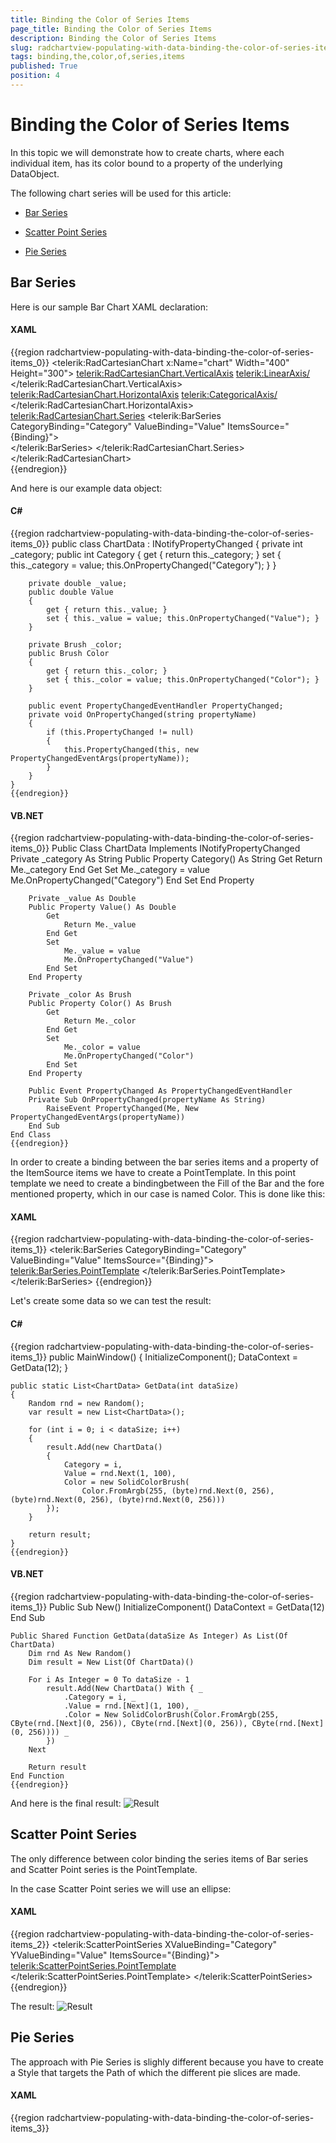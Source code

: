 ```yaml
---
title: Binding the Color of Series Items
page_title: Binding the Color of Series Items
description: Binding the Color of Series Items
slug: radchartview-populating-with-data-binding-the-color-of-series-items
tags: binding,the,color,of,series,items
published: True
position: 4
---
```


# Binding the Color of Series Items



In this topic we will demonstrate how to create charts, where each individual item, has its color bound to a property of the underlying DataObject.
      

The following chart series will be used for this article:
      

* [Bar Series](#bar-series)

* [Scatter Point Series](#scatter-point-series)

* [Pie Series](#pie-series)

## Bar Series
      

Here is our sample Bar Chart XAML declaration:
        

#### __XAML__

{{region radchartview-populating-with-data-binding-the-color-of-series-items_0}}
	<telerik:RadCartesianChart x:Name="chart" Width="400" Height="300">
	    <telerik:RadCartesianChart.VerticalAxis>
	        <telerik:LinearAxis/>
	    </telerik:RadCartesianChart.VerticalAxis>
	    <telerik:RadCartesianChart.HorizontalAxis>
	        <telerik:CategoricalAxis/>
	    </telerik:RadCartesianChart.HorizontalAxis>
	    <telerik:RadCartesianChart.Series>
	        <telerik:BarSeries CategoryBinding="Category" ValueBinding="Value" ItemsSource="{Binding}">            
	        </telerik:BarSeries>
	    </telerik:RadCartesianChart.Series>
	</telerik:RadCartesianChart>	
	{{endregion}}



And here is our example data object:
        

#### __C#__

{{region radchartview-populating-with-data-binding-the-color-of-series-items_0}}
	public class ChartData : INotifyPropertyChanged
	{
	    private int _category;
	    public int Category
	    {
	        get { return this._category; }
	        set { this._category = value; this.OnPropertyChanged("Category"); }
	    }
	
	    private double _value;
	    public double Value
	    {
	        get { return this._value; }
	        set { this._value = value; this.OnPropertyChanged("Value"); }
	    }
	
	    private Brush _color;
	    public Brush Color
	    {
	        get { return this._color; }
	        set { this._color = value; this.OnPropertyChanged("Color"); }
	    }
	
	    public event PropertyChangedEventHandler PropertyChanged;
	    private void OnPropertyChanged(string propertyName)
	    {
	        if (this.PropertyChanged != null)
	        {
	            this.PropertyChanged(this, new PropertyChangedEventArgs(propertyName));
	        }
	    }
	}
	{{endregion}}



#### __VB.NET__

{{region radchartview-populating-with-data-binding-the-color-of-series-items_0}}
	Public Class ChartData
		Implements INotifyPropertyChanged
		Private _category As String
		Public Property Category() As String
			Get
				Return Me._category
			End Get
			Set
				Me._category = value
				Me.OnPropertyChanged("Category")
			End Set
		End Property
	
		Private _value As Double
		Public Property Value() As Double
			Get
				Return Me._value
			End Get
			Set
				Me._value = value
				Me.OnPropertyChanged("Value")
			End Set
		End Property
	
		Private _color As Brush
		Public Property Color() As Brush
			Get
				Return Me._color
			End Get
			Set
				Me._color = value
				Me.OnPropertyChanged("Color")
			End Set
		End Property
	
		Public Event PropertyChanged As PropertyChangedEventHandler
		Private Sub OnPropertyChanged(propertyName As String)
			RaiseEvent PropertyChanged(Me, New PropertyChangedEventArgs(propertyName))
		End Sub
	End Class
	{{endregion}}



In order to create a binding between the bar series items and a property of the ItemSource items we have to create a PointTemplate. In this point template we need to create a bindingbetween the Fill of the Bar and the fore mentioned property, which in our case is named Color. This is done like this:

#### __XAML__

{{region radchartview-populating-with-data-binding-the-color-of-series-items_1}}
	<telerik:BarSeries CategoryBinding="Category" ValueBinding="Value" ItemsSource="{Binding}">
	    <telerik:BarSeries.PointTemplate>
	        <DataTemplate>
	            <Rectangle Fill="{Binding DataItem.Color}"/>
	        </DataTemplate>
	    </telerik:BarSeries.PointTemplate>
	</telerik:BarSeries>
	{{endregion}}



Let's create some data so we can test the result:
        

#### __C#__

{{region radchartview-populating-with-data-binding-the-color-of-series-items_1}}
	public MainWindow()
	{
		InitializeComponent();
		DataContext = GetData(12);
	}
	
	public static List<ChartData> GetData(int dataSize)
	{
	    Random rnd = new Random();
	    var result = new List<ChartData>();
	         
	    for (int i = 0; i < dataSize; i++)
	    {
	        result.Add(new ChartData()
	        {
	            Category = i,
	            Value = rnd.Next(1, 100),
	            Color = new SolidColorBrush(
	                Color.FromArgb(255, (byte)rnd.Next(0, 256), (byte)rnd.Next(0, 256), (byte)rnd.Next(0, 256)))
	        });
	    }
	
	    return result;
	}
	{{endregion}}



#### __VB.NET__

{{region radchartview-populating-with-data-binding-the-color-of-series-items_1}}
	Public Sub New()
		InitializeComponent()
		DataContext = GetData(12)
	End Sub
	
	Public Shared Function GetData(dataSize As Integer) As List(Of ChartData)
		Dim rnd As New Random()
		Dim result = New List(Of ChartData)()
	
		For i As Integer = 0 To dataSize - 1
			result.Add(New ChartData() With { _
				.Category = i, _
				.Value = rnd.[Next](1, 100), _
				.Color = New SolidColorBrush(Color.FromArgb(255, CByte(rnd.[Next](0, 256)), CByte(rnd.[Next](0, 256)), CByte(rnd.[Next](0, 256)))) _
			})
		Next
	
		Return result
	End Function
	{{endregion}}



And here is the final result:
        ![Result](images/RadChartView-binding_colors_0.png)

## Scatter Point Series
      

The only difference between color binding the series items of Bar series and Scatter Point series is the PointTemplate.
        

In the case Scatter Point series we will use an ellipse:
        

#### __XAML__

{{region radchartview-populating-with-data-binding-the-color-of-series-items_2}}
	<telerik:ScatterPointSeries XValueBinding="Category" YValueBinding="Value" ItemsSource="{Binding}">
	    <telerik:ScatterPointSeries.PointTemplate>
	        <DataTemplate>
	            <Ellipse Width="10" Height="10" Fill="{Binding DataItem.Color}"/>
	        </DataTemplate>
	    </telerik:ScatterPointSeries.PointTemplate>
	</telerik:ScatterPointSeries>
	{{endregion}}



The result:
        ![Result](images/RadChartView-binding_colors_1.png)

## Pie Series
      

The approach with Pie Series is slighly different because you have to create a Style that targets the Path
          of which the different pie slices are made.
        

#### __XAML__

{{region radchartview-populating-with-data-binding-the-color-of-series-items_3}}
	<Style x:Key="PieSliceStyle" TargetType="Path">
	    <Setter Property="Fill" Value="{Binding DataItem.Brush}" />
	</Style
	{{endregion}}



In order to apply the Style you can use the __DefaultSliceStyle__ property of the series.
        

#### __XAML__

{{region radchartview-populating-with-data-binding-the-color-of-series-items_4}}
	<telerik:RadPieChart x:Name="chart">
	    <telerik:PieSeries DefaultSliceStyle="{StaticResource PieSliceStyle}" 
	                        ValueBinding="Value"
	                        ItemsSource="{Binding}"/>
	</telerik:RadPieChart>
	{{endregion}}



The result:
        ![Rad Chart View-binding colors 2](images/RadChartView-binding_colors_2.png)

# See Also

 * [Create Data-Bound Chart]({%slug radchartview-series-databinding%})
